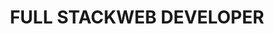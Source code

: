---
title: "FULL STACK<strong>WEB DEVELOPER</strong>"
description: "Hello, I'm a French Full Stack developer, living in Brest. I love exploring new web technologies and I'm always looking for new skills to acquire."
listen: "MY MUSIC OF THE MOMENT"
about: "ABOUT"
greetings_text: "Hello 👋"
about_text: "I'm a French Full Stack developer, living in Brest. Passionate about web development and design, I love exploring new web technologies and I'm always looking for new skills to acquire."
about_button: "Read more"
social: "SOCIAL"
position: "POSITION"
position_title: "Web developer at"
mission: "Working for Naval Group"
projects: "PROJECTS"
contact: "CONTACT"
contact_mail: "Send an email"
contact_phone: "Call"
---